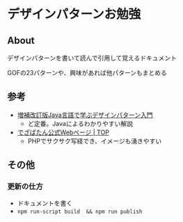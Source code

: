 # デザインパターンお勉強

## About

デザインパターンを書いて読んで引用して覚えるドキュメント

GOFの23パターンや、興味があれば他パターンもまとめる

## 参考

- [増補改訂版Java言語で学ぶデザインパターン入門](https://www.hyuki.com/dp/)
  - ど定番。Javaによるわかりやすい解説
- [でざぱたん公式Webページ \| TOP](http://www.dezapatan.com/#download)
  - PHPでサクサク写経でき、イメージも湧きやすい


## その他

### 更新の仕方

- ドキュメントを書く
-  `npm run-script build  && npm run publish`



